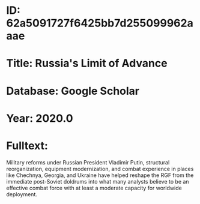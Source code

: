 # ID: 62a5091727f6425bb7d255099962aaae
# Title: Russia's Limit of Advance
# Database: Google Scholar
# Year: 2020.0
# Fulltext:
Military reforms under Russian President Vladimir Putin, structural reorganization, equipment modernization, and combat experience in places like Chechnya, Georgia, and Ukraine have helped reshape the RGF from the immediate post-Soviet doldrums into what many analysts believe to be an effective combat force with at least a moderate capacity for worldwide deployment.